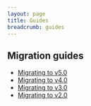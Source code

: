 ```yaml
---
layout: page
title: Guides
breadcrumb: guides
---
```


## Migration guides

* [Migrating to v5.0](./migrating-to-5.0)
* [Migrating to v4.0](./migrating-to-4.0)
* [Migrating to v3.0](./migrating-to-3.0)
* [Migrating to v2.0](./migrating-to-2.0)

